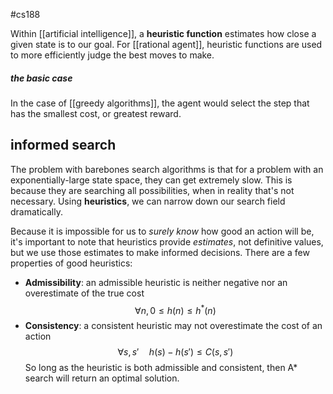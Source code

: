 #cs188 

Within [[artificial intelligence]], a **heuristic function** estimates how close a given state is to our goal. For [[rational agent]], heuristic functions are used to more efficiently judge the best moves to make.
##### the basic case
In the case of [[greedy algorithms]], the agent would select the step that has the smallest cost, or greatest reward.

## informed search
The problem with barebones search algorithms is that for a problem with an exponentially-large state space, they can get extremely slow. This is because they are searching all possibilities, when in reality that's not necessary. Using **heuristics**, we can narrow down our search field dramatically.

Because it is impossible for us to *surely know* how good an action will be, it's important to note that heuristics provide *estimates*, not definitive values, but we use those estimates to make informed decisions. There are a few properties of good heuristics:
- **Admissibility**: an admissible heuristic is neither negative nor an overestimate of the true cost
$$\forall n, 0\le h(n) \le h^*(n)$$
- **Consistency**: a consistent heuristic may not overestimate the cost of an action
$$\forall s, s' \quad h(s) - h(s') \le C(s, s')$$
So long as the heuristic is both admissible and consistent, then A* search will return an optimal solution.
